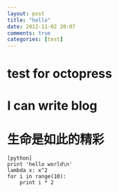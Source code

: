```yaml
---
layout: post
title: "hello"
date: 2012-11-02 20:07
comments: true
categories: [test]
---
```



# test for octopress
# I can write blog
# 生命是如此的精彩

```
[python]
print 'hello world\n'
lambda x: x^2
for i in range(10):
    print i * 2
```
